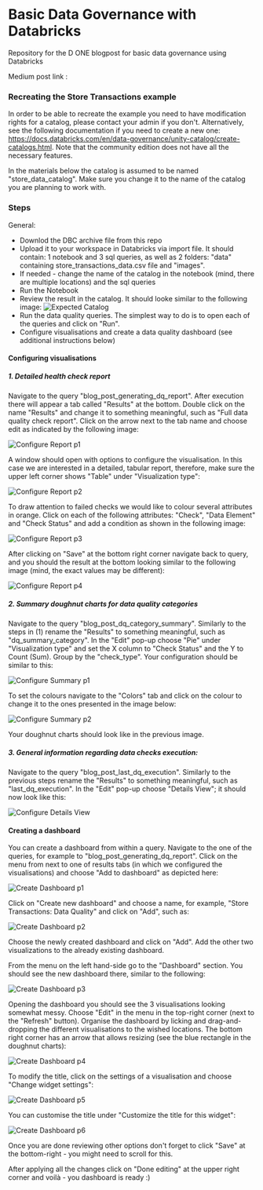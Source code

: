 # Basic Data Governance with Databricks
Repository for the D ONE blogpost for basic data governance using Databricks

Medium post link : 

### Recreating the Store Transactions example

In order to be able to recreate the example you need to have modification rights for a catalog, please contact your admin if you don't. Alternatively, see the following documentation if you need to create a new one: https://docs.databricks.com/en/data-governance/unity-catalog/create-catalogs.html. Note that the community edition does not have all the necessary features.

In the materials below the catalog is assumed to be named "store_data_catalog". Make sure you change it to the name of the catalog you are planning to work with.

### Steps

General:
* Downlod the DBC archive file from this repo
* Upload it to your workspace in Databricks via import file. It should contain: 1 notebook and 3 sql queries, as well as 2 folders: "data" containing store_transactions_data.csv file and "images".
* If needed - change the name of the catalog in the notebook (mind, there are multiple locations) and the sql queries
* Run the Notebook
* Review the result in the catalog. It should looke similar to the following image:
![Expected Catalog](./images/expected_catalog.png)
* Run the data quality queries. The simplest way to do is to open each of the queries and click on "Run".
* Configure visualisations and create a data quality dashboard (see additional instructions below)

#### Configuring visualisations

##### 1. Detailed health check report
Navigate to the query "blog_post_generating_dq_report". After execution there will appear a tab called "Results" at the bottom. Double click on the name "Results" and change it to something meaningful, such as "Full data quality check report". Click on the arrow next to the tab name and choose edit as indicated by the following image:

![Configure Report p1](./images/configure_table_p1.png)

A window should open with options to configure the visualisation. In this case we are interested in a detailed, tabular report, therefore, make sure the upper left corner shows "Table" under "Visualization type":

![Configure Report p2](./images/configure_table_p2.png)

To draw attention to failed checks we would like to colour several attributes in orange. Click on each of the following attributes: "Check", "Data Element" and "Check Status" and add a condition as shown in the following image: 

![Configure Report p3](./images/configure_table_p3.png)

After clicking on "Save" at the bottom right corner navigate back to query, and you should the result at the bottom looking similar to the following image (mind, the exact values may be different):

![Configure Report p4](./images/configure_table_p4.png)

##### 2. Summary doughnut charts for data quality categories 
Navigate to the query "blog_post_dq_category_summary". Similarly to the steps in (1) rename the "Results" to something meaningful, such as "dq_summary_category". In the "Edit" pop-up choose "Pie" under "Visualization type" and set the X column to "Check Status" and the Y to Count (Sum). Group by the "check_type". Your configuration should be similar to this:

![Configure Summary p1](./images/configure_doughnut_p1.png)

To set the colours navigate to the "Colors" tab and click on the colour to change it to the ones presented in the image below:

![Configure Summary p2](./images/configure_doughnut_p2.png)

Your doughnut charts should look like in the previous image.

##### 3. General information regarding data checks execution:
Navigate to the query "blog_post_last_dq_execution". Similarly to the previous steps rename the "Results" to something meaningful, such as "last_dq_execution". In the "Edit" pop-up choose "Details View"; it should now look like this:

![Configure Details View](./images/configure_detail_view.png)

#### Creating a dashboard

You can create a dashboard from within a query. Navigate to the one of the queries, for example to "blog_post_generating_dq_report". Click on the menu from next to one of results tabs (in which we configured the visualisations) and choose "Add to dashboard" as depicted here:

![Create Dashboard p1](./images/create_dashboard_p1.png)

Click on "Create new dashboard" and choose a name, for example, "Store Transactions: Data Quality" and click on "Add", such as:

![Create Dashboard p2](./images/create_dashboard_p2.png)

Choose the newly created dashboard and click on "Add".
Add the other two visualizations to the already existing dashboard.

From the menu on the left hand-side go to the "Dashboard" section. You should see the new dashboard there, similar to the following:

![Create Dashboard p3](./images/create_dashboard_p3.png)

Opening the dashboard you should see the 3 visualisations looking somewhat messy. Choose "Edit" in the menu in the top-right corner (next to the "Refresh" button). Organise the dashboard by licking and drag-and-dropping the different visualisations to the wished locations. The bottom right corner has an arrow that allows resizing (see the blue rectangle in the doughnut charts):

![Create Dashboard p4](./images/create_dashboard_p4.png)

To modify the title, click on the settings of a visualisation and choose "Change widget settings":

![Create Dashboard p5](./images/create_dashboard_p5.png)

You can customise the title under "Customize the title for this widget":

![Create Dashboard p6](./images/create_dashboard_p6.png)

Once you are done reviewing other options don't forget to click "Save" at the bottom-right - you might need to scroll for this.

After applying all the changes click on "Done editing" at the upper right corner and voilà - you dashboard is ready :)